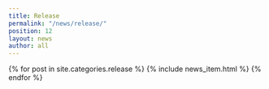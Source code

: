```yaml
---
title: Release
permalink: "/news/release/"
position: 12
layout: news
author: all
---
```


{% for post in site.categories.release %}
  {% include news_item.html %}
{% endfor %}
